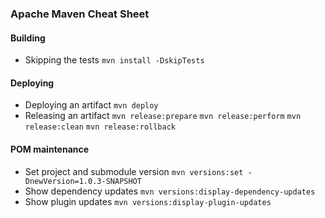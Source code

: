 ### Apache Maven Cheat Sheet
#### Building
* Skipping the tests
  `mvn install -DskipTests`
#### Deploying
* Deploying an artifact
  `mvn deploy`
* Releasing an artifact
  `mvn release:prepare`
  `mvn release:perform`
  `mvn release:clean`
  `mvn release:rollback`
#### POM maintenance
* Set project and submodule version
  `mvn versions:set -DnewVersion=1.0.3-SNAPSHOT`
* Show dependency updates
  `mvn versions:display-dependency-updates`
* Show plugin updates
  `mvn versions:display-plugin-updates`
